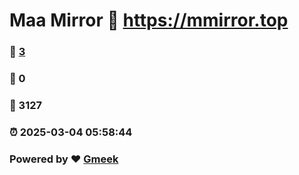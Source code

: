 # Maa Mirror :link: https://mmirror.top 
### :page_facing_up: [3](https://mmirror.top/tag.html) 
### :speech_balloon: 0 
### :hibiscus: 3127 
### :alarm_clock: 2025-03-04 05:58:44 
### Powered by :heart: [Gmeek](https://github.com/Meekdai/Gmeek)
